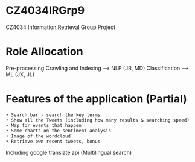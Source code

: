 # CZ4034IRGrp9
CZ4034 Information Retrieval Group Project

# Role Allocation
Pre-processing
Crawling and Indexing --> NLP (JR, MD)
Classification --> ML (JX, JL)

# Features of the application (Partial)
	• Search bar - search the key terms
	• Show all the Tweets (including how many results & searching speed)
	• Map for events that happen
	• Some charts on the sentiment analysis
	• Image of the wordcloud
	• Retrieve own recent tweets, bonus
 
 Including google translate api (Multilingual search)

